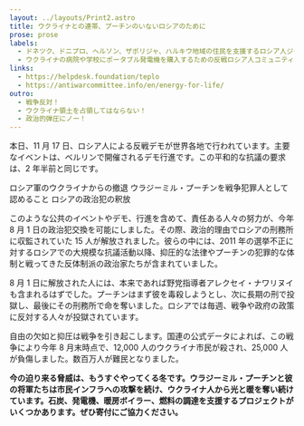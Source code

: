 ```yaml
---
layout: ../layouts/Print2.astro
title: ウクライナとの連帯、プーチンのいないロシアのために
prose: prose
labels:
  - ドネツク、ドニプロ、ヘルソン、ザポリジャ、ハルキウ地域の住民を支援するロシア人ジャーナリスト「Let's Help」による「暖かい募金」プロジェクト：
  - ウクライナの病院や学校にポータブル発電機を購入するための反戦ロシア人コミュニティの募金。資金は、キーウ、ザポリジャ、オデッサ地域の8つの施設に送られます：
links:
  - https://helpdesk.foundation/teplo
  - https://antiwarcommittee.info/en/energy-for-life/
outro:
  - 戦争反対！
  - ウクライナ領土を占領してはならない！
  - 政治的弾圧にノー！
---
```


本日、11 月 17 日、ロシア人による反戦デモが世界各地で行われています。主要なイベントは、ベルリンで開催されるデモ行進です。この平和的な抗議の要求は、2 年半前と同じです。

ロシア軍のウクライナからの撤退
ウラジーミル・プーチンを戦争犯罪人として認めること
ロシアの政治犯の釈放

このような公共のイベントやデモ、行進を含めて、責任ある人々の努力が、今年 8 月 1 日の政治犯交換を可能にしました。その際、政治的理由でロシアの刑務所に収監されていた 15 人が解放されました。彼らの中には、2011 年の選挙不正に対するロシアでの大規模な抗議活動以降、抑圧的な法律やプーチンの犯罪的な体制と戦ってきた反体制派の政治家たちが含まれていました。

8 月 1 日に解放された人には、本来であれば野党指導者アレクセイ・ナワリヌイも含まれるはずでした。プーチンはまず彼を毒殺しようとし、次に長期の刑で投獄し、最後にその刑務所で命を奪いました。ロシアでは毎週、戦争や政府の政策に反対する人々が投獄されています。

自由の欠如と抑圧は戦争を引き起こします。国連の公式データによれば、この戦争により今年 8 月末時点で、12,000 人のウクライナ市民が殺され、25,000 人が負傷しました。数百万人が難民となりました。

**今の迫り来る脅威は、もうすぐやってくる冬です。ウラジーミル・プーチンと彼の将軍たちは市民インフラへの攻撃を続け、ウクライナ人から光と暖を奪い続けています。石炭、発電機、暖房ボイラー、燃料の調達を支援するプロジェクトがいくつかあります。ぜひ寄付にご協力ください。**
